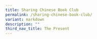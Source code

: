 ```yaml
---
title: Sharing Chinese Book Club
permalink: /sharing-chinese-book-club/
variant: markdown
description: ""
third_nav_title: The Present
---
```

